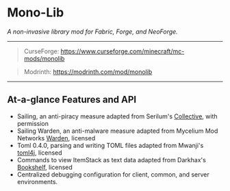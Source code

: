 # Mono-Lib

*A non-invasive library mod for Fabric, Forge, and NeoForge.*

---

> CurseForge: https://www.curseforge.com/minecraft/mc-mods/monolib

> Modrinth: https://modrinth.com/mod/monolib

---

## At-a-glance Features and API 

- Sailing, an anti-piracy measure adapted from Serilum's [Collective](https://www.github.com/Serilum/Collective), with permission
- Sailing Warden, an anti-malware measure adapted from Mycelium Mod Networks [Warden](https://github.com/Mycelium-Mod-Network/Warden), licensed
- Toml 0.4.0, parsing and writing TOML files adapted from Mwanji's [toml4j](https://github.com/mwanji/toml4j), licensed
- Commands to view ItemStack as text data adapted from Darkhax's [Bookshelf](https://github.com/Darkhax-Minecraft/Bookshelf), licensed
- Centralized debugging configuration for client, common, and server environments.